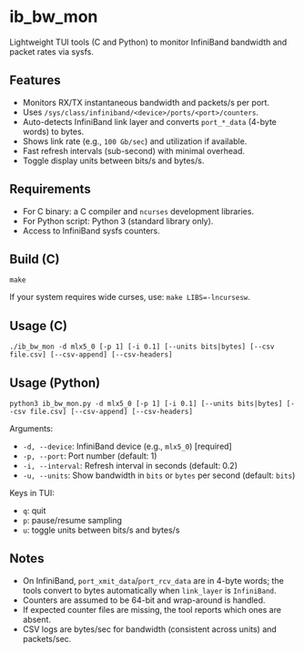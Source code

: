 # ib_bw_mon

Lightweight TUI tools (C and Python) to monitor InfiniBand bandwidth and packet rates via sysfs.

## Features

- Monitors RX/TX instantaneous bandwidth and packets/s per port.
- Uses `/sys/class/infiniband/<device>/ports/<port>/counters`.
- Auto-detects InfiniBand link layer and converts `port_*_data` (4-byte words) to bytes.
- Shows link rate (e.g., `100 Gb/sec`) and utilization if available.
- Fast refresh intervals (sub-second) with minimal overhead.
- Toggle display units between bits/s and bytes/s.

## Requirements

- For C binary: a C compiler and `ncurses` development libraries.
- For Python script: Python 3 (standard library only).
- Access to InfiniBand sysfs counters.

## Build (C)

```
make
```

If your system requires wide curses, use: `make LIBS=-lncursesw`.

## Usage (C)

```
./ib_bw_mon -d mlx5_0 [-p 1] [-i 0.1] [--units bits|bytes] [--csv file.csv] [--csv-append] [--csv-headers]
```

## Usage (Python)

```
python3 ib_bw_mon.py -d mlx5_0 [-p 1] [-i 0.1] [--units bits|bytes] [--csv file.csv] [--csv-append] [--csv-headers]
```

Arguments:

- `-d, --device`: InfiniBand device (e.g., `mlx5_0`) [required]
- `-p, --port`: Port number (default: 1)
- `-i, --interval`: Refresh interval in seconds (default: 0.2)
- `-u, --units`: Show bandwidth in `bits` or `bytes` per second (default: `bits`)

Keys in TUI:

- `q`: quit
- `p`: pause/resume sampling
- `u`: toggle units between bits/s and bytes/s

## Notes

- On InfiniBand, `port_xmit_data`/`port_rcv_data` are in 4-byte words; the tools convert to bytes automatically when `link_layer` is `InfiniBand`.
- Counters are assumed to be 64-bit and wrap-around is handled.
- If expected counter files are missing, the tool reports which ones are absent.
- CSV logs are bytes/sec for bandwidth (consistent across units) and packets/sec.
